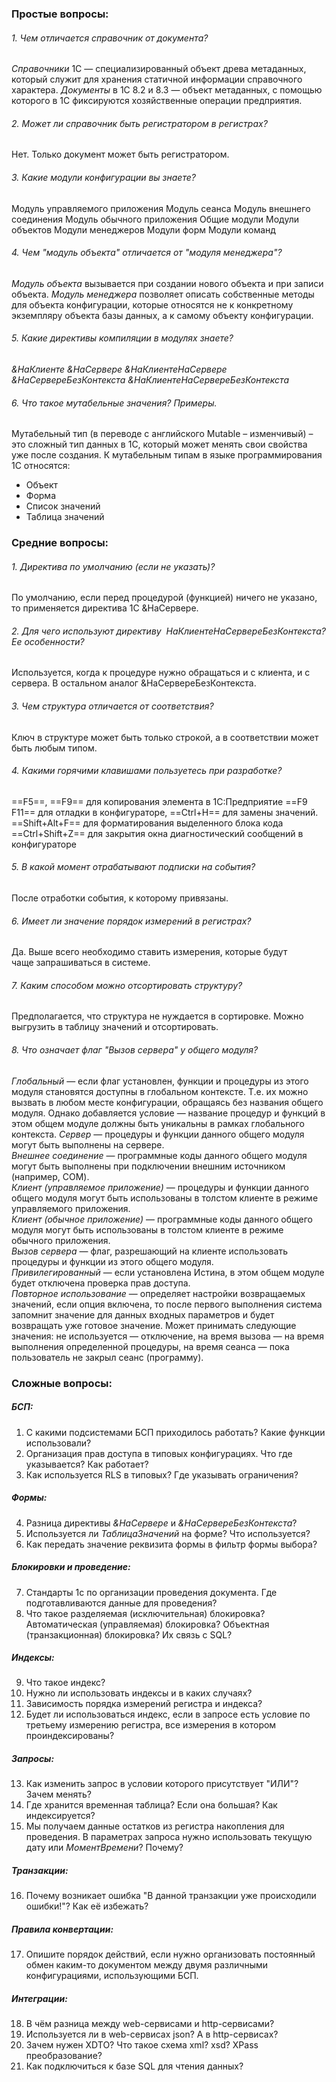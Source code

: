 ### Простые вопросы:
###### 1. Чем отличается справочник от документа?
*Справочники* 1С — специализированный объект древа метаданных, который служит для хранения статичной информации справочного характера.
*Документы* в 1С 8.2 и 8.3 — объект метаданных, с помощью которого в 1С фиксируются хозяйственные операции предприятия.

###### 2. Может ли справочник быть регистратором в регистрах?
Нет. Только документ может быть регистратором.

###### 3. Какие модули конфигурации вы знаете?
Модуль управляемого приложения
Модуль сеанса
Модуль внешнего соединения
Модуль обычного приложения
Общие модули
Модули объектов
Модули менеджеров
Модули форм
Модули команд

###### 4. Чем "модуль объекта" отличается от "модуля менеджера"?
*Модуль объекта* вызывается при создании нового объекта и при записи объекта.
*Модуль менеджера* позволяет описать собственные методы для объекта конфигурации, которые относятся не к конкретному экземпляру объекта базы данных, а к самому объекту конфигурации.

###### 5. Какие директивы компиляции в модулях знаете?
_&НаКлиенте_
_&НаСервере_
_&НаКлиентеНаСервере_
_&НаСервереБезКонтекста_
_&НаКлиентеНаСервереБезКонтекста_

###### 6. Что такое мутабельные значения? Примеры.
Мутабельный тип (в переводе с английского Mutable – изменчивый) – это сложный тип данных в 1С, который может менять свои свойства уже после создания.
К мутабельным типам в языке программирования 1С относятся:
- Объект
- Форма
- Список значений
- Таблица значений

### Средние вопросы:

###### 1. Директива по умолчанию (если не указать)?
По умолчанию, если перед процедурой (функцией) ничего не указано, то применяется директива 1С &НаСервере.

###### 2. Для чего используют директиву  *НаКлиентеНаСервереБезКонтекста*? Ее особенности?
Используется, когда к процедуре нужно обращаться и с клиента, и с сервера. В остальном аналог &НаСервереБезКонтекста.

###### 3. Чем структура отличается от соответствия?
Ключ в структуре может быть только строкой, а в соответствии может быть любым типом.

###### 4. Какими горячими клавишами пользуетесь при разработке?
==F5==, 
==F9== для копирования элемента в 1С:Предприятие
==F9 F11== для отладки в конфигураторе, 
==Ctrl+H== для замены значений.
==Shift+Alt+F== для форматирования выделенного блока кода
==Ctrl+Shift+Z== для закрытия окна диагностический сообщений в конфигураторе

###### 5. В какой момент отрабатывают подписки на события?
После отработки события, к которому привязаны.

###### 6. Имеет ли значение порядок измерений в регистрах?
Да. Выше всего необходимо ставить измерения, которые будут чаще запрашиваться в системе.

###### 7. Каким способом можно отсортировать структуру?
Предполагается, что структура не нуждается в сортировке. Можно выгрузить в таблицу значений и отсортировать.

###### 8. Что означает флаг "Вызов сервера" у общего модуля?
*Глобальный* — если флаг установлен, функции и процедуры из этого модуля становятся доступны в глобальном контексте. Т.е. их можно вызвать в любом месте конфигурации, обращаясь без названия общего модуля. Однако добавляется условие — название процедур и функций в этом общем модуле должны быть уникальны в рамках глобального контекста.
*Сервер* — процедуры и функции данного общего модуля могут быть выполнены на сервере.  
*Внешнее соединение* — программные коды данного общего модуля могут быть выполнены при подключении внешним источником (например, COM).  
*Клиент (управляемое приложение)* — процедуры и функции данного общего модуля могут быть использованы в толстом клиенте в режиме управляемого приложения.  
*Клиент (обычное приложение)* — программные коды данного общего модуля могут быть использованы в толстом клиенте в режиме обычного приложения.  
*Вызов сервера* — флаг, разрешающий на клиенте использовать процедуры и функции из этого общего модуля.  
*Привилегированный* — если установлена Истина, в этом общем модуле будет отключена проверка прав доступа.  
*Повторное использование* — определяет настройки возвращаемых значений, если опция включена, то после первого выполнения система запомнит значение для данных входных параметров и будет возвращать уже готовое значение. Может принимать следующие значения: не используется — отключение, на время вызова — на время выполнения определенной процедуры, на время сеанса — пока пользователь не закрыл сеанс (программу).

### Сложные вопросы:

##### БСП:
1. С какими подсистемами БСП приходилось работать? Какие функции использовали?
2. Организация прав доступа в типовых конфигурациях. Что где указывается? Как работает?
3. Как используется RLS в типовых? Где указывать ограничения?

##### Формы:
4. Разница директивы *&НаСервере* и *&НаСервереБезКонтекста*?
5. Используется ли *ТаблицаЗначений* на форме? Что используется?
6. Как передать значение реквизита формы в фильтр формы выбора?
##### Блокировки и проведение:
7. Стандарты 1с по организации проведения документа. Где подготавливаются данные для проведения?
8. Что такое разделяемая (исключительная) блокировка? Автоматическая (управляемая) блокировка? Объектная (транзакционная) блокировка? Их связь с SQL?

##### Индексы:
9. Что такое индекс?
10. Нужно ли использовать индексы и в каких случаях?
11. Зависимость порядка измерений регистра и индекса?
12. Будет ли использоваться индекс, если в запросе есть условие по третьему измерению регистра, все измерения в котором проиндексированы?

##### Запросы:
13. Как изменить запрос в условии которого присутствует "ИЛИ"? Зачем менять?
14. Где хранится временная таблица? Если она большая? Как индексируется?
15. Мы получаем данные остатков из регистра накопления для проведения. В параметрах запроса нужно использовать текущую дату или *МоментВремени*? Почему?

##### Транзакции:
16. Почему возникает ошибка "В данной транзакции уже происходили ошибки!"? Как её избежать?

##### Правила конвертации:
17. Опишите порядок действий, если нужно организовать постоянный обмен каким-то документом между двумя различными конфигурациями, использующими БСП.

##### Интеграции:
18. В чём разница между web-сервисами и http-сервисами?
19. Используется ли в web-сервисах json? А в http-сервисах?
20. Зачем нужен XDTO? Что такое схема xml? xsd? XPass преобразование?
21. Как подключиться к базе SQL для чтения данных?